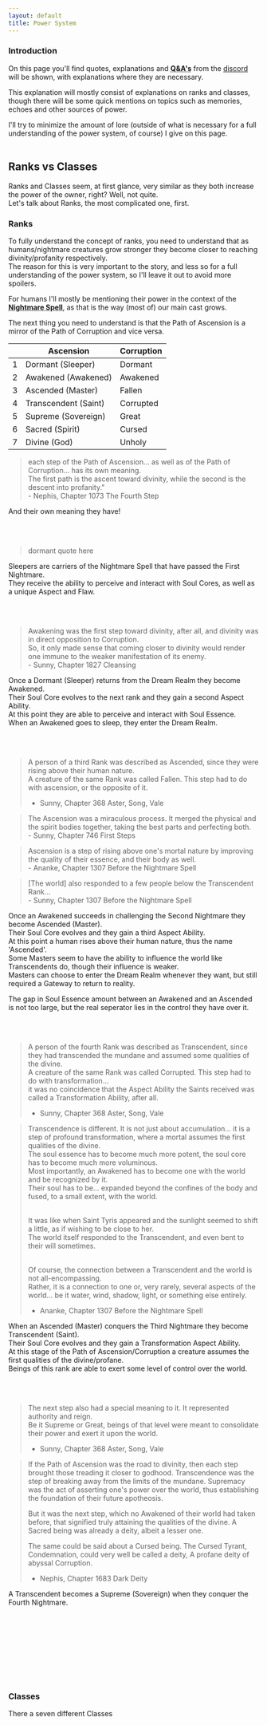 ```yaml
---
layout: default
title: Power System
---
```



### Introduction
On this page you'll find quotes, explanations and
<span class="excerpt-hover">
    <strong style="cursor: pointer; text-decoration: underline dotted;">Q&A's</strong>
    <span class="excerpt-popup">
        "Nothing outside what's written in Shadow Slave (the novel) is canon, including the things I say in [the Q&A Channel]" - Guiltythree <br><br>
        Despite this, I still think it's fair to take his explanations for some of the 'mechanics' of the power system as the truth.
    </span>
</span>
from the [discord](https://discord.gg/guiltythree) will be shown, with explanations where they are necessary. <br>

This explanation will mostly consist of explanations on ranks and classes, though there will be some quick mentions on topics such as memories, echoes and other sources of power. <br>

I'll try to minimize the amount of lore (outside of what is necessary for a full understanding of the power system, of course) I give on this page. <br><br>


## Ranks vs Classes
Ranks and Classes seem, at first glance, very similar as they both increase the power of the owner, right? Well, not quite. <br>
Let's talk about Ranks, the most complicated one, first.

### Ranks
To fully understand the concept of ranks, you need to understand that as humans/nightmare creatures grow stronger they become closer to reaching divinity/profanity respectively. <br>
The reason for this is very important to the story, and less so for a full understanding of the power system, so I'll leave it out to avoid more spoilers.<br>

For humans I'll mostly be mentioning their power in the context of the
<span class="excerpt-hover">
    <strong style="cursor: pointer; text-decoration: underline dotted;">Nightmare Spell</strong>
    <span class="excerpt-popup">
        The Nightmare Spell allows humans to grow stronger through conquering Nightmares, instead of having to follow the 'ancient' path which relied on training yourself.
    </span>
</span>,
as that is the way (most of) our main cast grows. <br> 

The next thing you need to understand is that the Path of Ascension is a mirror of the Path of Corruption and vice versa.

|   | Ascension           | Corruption |
|---|---------------------|------------|
| 1 | Dormant (Sleeper)   | Dormant    |
| 2 | Awakened (Awakened) | Awakened   |
| 3 | Ascended (Master)   | Fallen     |
| 4 | Transcendent (Saint)| Corrupted  |
| 5 | Supreme (Sovereign) | Great      |
| 6 | Sacred (Spirit)     | Cursed     |
| 7 | Divine (God)        | Unholy     |


<blockquote>
each step of the Path of Ascension... as well as of the Path of Corruption... has its own meaning.<br>
The first path is the ascent toward divinity, while the second is the descent into profanity." <br>
- Nephis, Chapter 1073 The Fourth Step
</blockquote>

And their own meaning they have! 

<br><br>
<blockquote>
dormant quote here
</blockquote>

Sleepers are carriers of the Nightmare Spell that have passed the First Nightmare. <br> They receive the ability to perceive and interact with Soul Cores, as well as a unique Aspect and Flaw. 

<br><br>
<blockquote>
Awakening was the first step toward divinity, after all, and divinity was in direct opposition to Corruption. <br>
So, it only made sense that coming closer to divinity would render one immune to the weaker manifestation of its enemy. <br>
- Sunny, Chapter 1827 Cleansing
</blockquote>

Once a Dormant (Sleeper) returns from the Dream Realm they become Awakened. <br>
Their Soul Core evolves to the next rank and they gain a second Aspect Ability. <br>
At this point they are able to perceive and interact with Soul Essence. <br> 
When an Awakened goes to sleep, they enter the Dream Realm. 

<br><br>
<blockquote>
A person of a third Rank was described as Ascended, since they were rising above their human nature. <br>
A creature of the same Rank was called Fallen. This step had to do with ascension, or the opposite of it. <br>

- Sunny, Chapter 368 Aster, Song, Vale
</blockquote>

<blockquote>
The Ascension was a miraculous process. It merged the physical and the spirit bodies together, taking the best parts and perfecting both. <br>
- Sunny, Chapter 746 First Steps
</blockquote>

<blockquote>
Ascension is a step of rising above one's mortal nature by improving the quality of their essence, and their body as well. <br>
- Ananke, Chapter 1307 Before the Nightmare Spell
</blockquote>

<blockquote>
[The world] also responded to a few people below the Transcendent Rank... <br>
- Sunny, Chapter 1307 Before the Nightmare Spell
</blockquote>

Once an Awakened succeeds in challenging the Second Nightmare they become Ascended (Master). <br>
Their Soul Core evolves and they gain a third Aspect Ability. <br>
At this point a human rises above their human nature, thus the name 'Ascended'. <br>
Some Masters seem to have the ability to influence the world like Transcendents do, though their influence is weaker. <br>
Masters can choose to enter the Dream Realm whenever they want, but still required a Gateway to return to reality.<br>

The gap in Soul Essence amount between an Awakened and an Ascended is not too large, but the real seperator lies in the control they have over it. <br>

<br><br>
<blockquote>
A person of the fourth Rank was described as Transcendent, since they had transcended the mundane and assumed some qualities of the divine. <br>
A creature of the same Rank was called Corrupted. This step had to do with transformation… <br>
it was no coincidence that the Aspect Ability the Saints received was called a Transformation Ability, after all. <br>

- Sunny, Chapter 368 Aster, Song, Vale
</blockquote>

<blockquote>
Transcendence is different. It is not just about accumulation... it is a step of profound transformation, where a mortal assumes the first qualities of the divine. <br>
The soul essence has to become much more potent, the soul core has to become much more voluminous. <br>
Most importantly, an Awakened has to become one with the world and be recognized by it. <br>
Their soul has to be... expanded beyond the confines of the body and fused, to a small extent, with the world.<br><br>

It was like when Saint Tyris appeared and the sunlight seemed to shift a little, as if wishing to be close to her. <br>
The world itself responded to the Transcendent, and even bent to their will sometimes.<br><br>

Of course, the connection between a Transcendent and the world is not all-encompassing. <br> 
Rather, it is a connection to one or, very rarely, several aspects of the world... be it water, wind, shadow, light, or something else entirely. <br>

- Ananke, Chapter 1307 Before the Nightmare Spell
</blockquote>

When an Ascended (Master) conquers the Third Nightmare they become Transcendent (Saint). <br>
Their Soul Core evolves and they gain a Transformation Aspect Ability. <br>
At this stage of the Path of Ascension/Corruption a creature assumes the first qualities of the divine/profane. <br>
Beings of this rank are able to exert some level of control over the world.


<br><br>
<blockquote>
The next step also had a special meaning to it. It represented authority and reign. <br>
Be it Supreme or Great, beings of that level were meant to consolidate their power and exert it upon the world. <br>

- Sunny, Chapter 368 Aster, Song, Vale
</blockquote>

<blockquote>
If the Path of Ascension was the road to divinity, then each step brought those treading it closer to godhood. Transcendence was the step of breaking away from the limits of the mundane. Supremacy was the act of asserting one's power over the world, thus establishing the foundation of their future apotheosis.

But it was the next step, which no Awakened of their world had taken before, that signified truly attaining the qualities of the divine. A Sacred being was already a deity, albeit a lesser one.

The same could be said about a Cursed being. The Cursed Tyrant, Condemnation, could very well be called a deity, A profane deity of abyssal Corruption. <br>

- Nephis, Chapter 1683 Dark Deity
</blockquote>

A Transcendent becomes a Supreme (Sovereign) when they conquer the Fourth Nightmare. <br>

<br><br>



<br><br><br><br><br>
### Classes
There a seven different Classes 


















<style>
/* Excerpt hover popup styles */
.excerpt-hover {
  position: relative;
  display: inline-block;
}
.excerpt-popup {
  display: none;
  position: absolute;
  left: 0;
  top: 1.5em;
  z-index: 10;
  background: #222;
  color: #fff;
  padding: 0.7em 1em;
  border-radius: 6px;
  box-shadow: 0 2px 8px rgba(0,0,0,0.2);
  min-width: 200px;
  max-width: 350px;
  font-size: 0.95em;
  white-space: normal;
}
.excerpt-hover:hover .excerpt-popup {
  display: block;
}
</style>